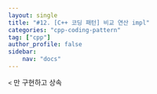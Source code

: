 ```yaml
---
layout: single
title: "#12. [C++ 코딩 패턴] 비교 연산 impl"
categories: "cpp-coding-pattern"
tag: ["cpp"]
author_profile: false
sidebar: 
    nav: "docs"
---
```


`<` 만 구현하고 상속 